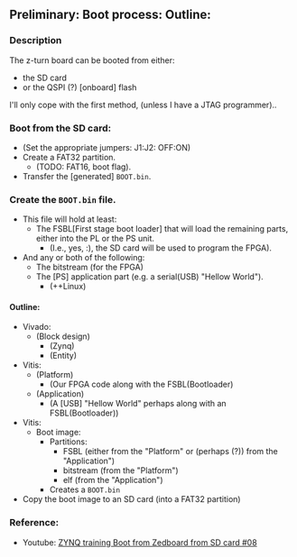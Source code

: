 ## Preliminary: Boot process: Outline:

### Description
The z-turn board can be booted from either:

* the SD card
* or the QSPI (?) [onboard] flash

I'll only cope with the first method, (unless I have a JTAG programmer)..

### Boot from the SD card:
* (Set the appropriate jumpers: J1:J2: OFF:ON)
* Create a FAT32 partition.
    * (TODO: FAT16, boot flag).
* Transfer the [generated] `BOOT.bin`.

### Create the `BOOT.bin` file.
* This file will hold at least:
    * The FSBL[First stage boot loader] that will load the remaining parts, either into the PL or the PS unit.
        * (I.e., yes, :), the SD card will be used to program the FPGA).
* And any or both of the following:
    * The bitstream (for the FPGA)
    * The [PS] application part (e.g. a serial(USB) "Hellow World").
        * (++Linux)

#### Outline:
* Vivado:
    * (Block design)
        * (Zynq)
        * (Entity)
* Vitis:
    * (Platform)
        * (Our FPGA code along with the FSBL(Bootloader)
    * (Application)
        * (A [USB] "Hellow World" perhaps along with an FSBL(Bootloader))
* Vitis:
    * Boot image:
        * Partitions:
            * FSBL (either from the "Platform" or (perhaps (?)) from the "Application")
            * bitstream (from the "Platform")
            * elf (from the "Application")
        *  Creates a `BOOT.bin`
* Copy the boot image to an SD card (into a FAT32 partition)

### Reference:
* Youtube: [ZYNQ training Boot from Zedboard from SD card #08](https://youtu.be/bGgPLgnntRk)